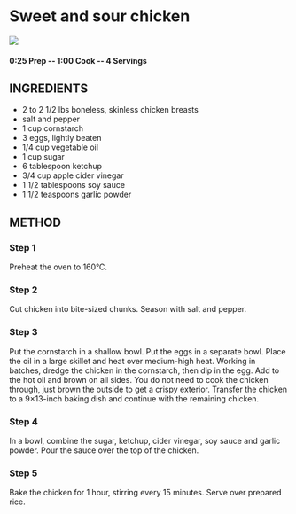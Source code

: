 # Sweet and sour chicken
![](https://raw.githubusercontent.com/fuzzwah/recipes/master/pics/Sweet-and-sour-chicken.jpg)
#### 0:25 Prep -- 1:00 Cook -- 4 Servings
## INGREDIENTS
* 2 to 2 1/2 lbs boneless, skinless chicken breasts
* salt and pepper
* 1 cup cornstarch
* 3 eggs, lightly beaten
* 1/4 cup vegetable oil
* 1 cup sugar
* 6 tablespoon ketchup
* 3/4 cup apple cider vinegar
* 1 1/2 tablespoons soy sauce
* 1 1/2 teaspoons garlic powder
## METHOD
### Step 1
Preheat the oven to 160°C.
### Step 2
Cut chicken into bite-sized chunks. Season with salt and pepper.
### Step 3
Put the cornstarch in a shallow bowl. Put the eggs in a separate bowl. Place the oil in a large skillet and heat over medium-high heat. Working in batches, dredge the chicken in the cornstarch, then dip in the egg. Add to the hot oil and brown on all sides. You do not need to cook the chicken through, just brown the outside to get a crispy exterior. Transfer the chicken to a 9×13-inch baking dish and continue with the remaining chicken.
### Step 4
In a bowl, combine the sugar, ketchup, cider vinegar, soy sauce and garlic powder. Pour the sauce over the top of the chicken.
### Step 5
Bake the chicken for 1 hour, stirring every 15 minutes. Serve over prepared rice.